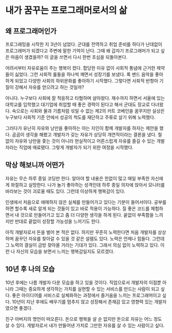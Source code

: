 # 내가 꿈꾸는 프로그래머로서의 삶

## 왜 프로그래머인가

프로그래밍을 시작한 지 3년이 넘었다. 군대를 전역하고 취업 준비를 하다가 난데없이 프로그래머가 되겠다고 주변에 말한 기억이 난다.
그때 왜 갑자기 프로그래머가 되고 싶은 마음이 생겼을까? 이 글을 쓰면서 다시 한번 초심을 되돌아본다.

어려서부터 자유로움이 주는 행복이 컸다. 합당한 이유 없이 사회적 통념에 근거한 제약들이 싫었다. 그런 사회적 룰들을 하나씩 깨면서 성장기를 보냈다.
록 밴드 음악을 좋아하게 되었고 다양한 사회의 하위문화를 좋아하기 시작했다. 그렇다면 사회적 반항아 기질이 강해서 자유를 얻으려고 하는 것일까?

아니다. 누구보다 사회에 잘 적응하고 타협하며 살아왔다. 재수까지 하면서 서울에 있는 대학교를 입학했고 대기업에 취업할 때 좋은 경력이 된다고 해서 군대도 장교로 다녀왔다.
속으로는 사회와 물과 기름처럼 섞일 수 없는 제2의 커트 코베인을 꿈꾸지만 실상은 누구보다 사회적 기준 안에서 성공의 척도를 재단하고 주류로 살기 위해 노력했다.

그러다가 유난히 자유와 낭만을 좋아하는 아는 지인이 함께 개발자를 하자는 제안을 했다. 곰곰이 생각을 해봤고 개발자가 갖는 자유가 상당히 개연적이라는 결론을 냈다.
철 없이 자유와 낭만을 좇는 것이 아니라 현실적이고 어른스럽게 자유를 즐길 수 있는 개발자라는 직업에 매료됐다. 그렇게 개발자가 되기 위한 여정을 시작했다.

## 막상 해보니까 어떤가

자유는 무슨 하루 종일 코딩만 한다. 알아야 할 내용은 한없이 많고 매일 부족한 자신에게 좌절하고 실망한다. 나가 놀기 좋아하는 성격인데 하루 종일 의자에 앉아서 모니터를 바라보는 것이 괴로울 때도 있다. 그런데 이상하게 행복감이 있다.

인생에서 처음으로 애매하지 않은 실체를 만들어가고 있다는 기분이 들어서이다. 공부를 하면 할수록 새로 알게 되는 것들이 있고 바로 적용이 가능하다.
질 좋은 코드를 체험하면서 내 것으로 만들어가고 있고 좀 더 다양한 생각을 하게 된다. 끝없이 부족함을 느끼지만 반대로 끝없이 성장할 가능성을 느끼기도 한다.

아직 개발자로서 돈을 벌어 본 적은 없다. 하지만 꾸준히 노력한다면 처음 개발자를 상상하며 꿈꾸던 자유를 찾아갈 수 있을 것 같은 설렘도 있다. 노력은 언제나 힘들다.
그런데 그 노력의 결실이 금방 찾아올 거라는 기대가 있다. 그래서 의심 없이 노력하고 있다. 이런 나 자신의 모습을 보면서 느끼는 행복감일지도 모르겠다.

## 10년 후 나의 모습

10년 후에는 나름 개발자 다운 모습을 하고 있을 것이다. 직업으로서 개발자의 이점뿐 아니라 그때는 중요하게 생각하는 가치를 실현할 수 있는 서비스를 만드는 사람이 되고 싶다.
좋은 아이디어를 서비스로 실체화하는 과정에서 즐거움을 느끼는 프로그래머이고 싶다. 10년이 지난 후에도 배우기를 멈추지 않고 성장해서 존재감 있고 영향력 있는 개발자였으면 좋겠다.

친구 아버지의 명언이 떠오른다. 돈으로 행복을 살 순 없지만 돈으로 자유는 어느 정도 살 수 있다. 개발자로서 내가 만들어낸 가치로 그만한 자유를 살 수 있는 사람이고 싶다.
